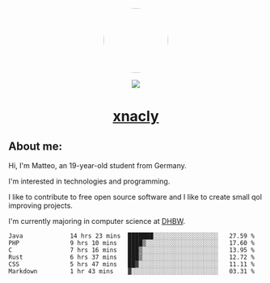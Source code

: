 <p align="center">
  <img style="border-radius: 100px" width="128" height="128" src="https://avatars.githubusercontent.com/u/47723417?v=4"/>
</p>
<p align="center">
  <img src="https://komarev.com/ghpvc/?username=xnacly&&style=flat-square"/>
</p>

<h1 align="center"><a href="https://xnacly.me/"> xnacly</a> </h1>

<h2> About me:</h2>

<p>Hi, I'm Matteo, an 19-year-old student from Germany. </p>
<p>I'm interested in technologies and programming.</p>
<p>I like to contribute to free open source software and I like to create small qol improving projects.</p>
<p>I'm currently majoring in computer science at <a href="https://www.dhbw.de/startseite">DHBW</a>.</p>

<!--START_SECTION:waka-->

```text
Java             14 hrs 23 mins  ███████░░░░░░░░░░░░░░░░░░   27.59 %
PHP              9 hrs 10 mins   ████▒░░░░░░░░░░░░░░░░░░░░   17.60 %
C                7 hrs 16 mins   ███▒░░░░░░░░░░░░░░░░░░░░░   13.95 %
Rust             6 hrs 37 mins   ███▒░░░░░░░░░░░░░░░░░░░░░   12.72 %
CSS              5 hrs 47 mins   ██▓░░░░░░░░░░░░░░░░░░░░░░   11.11 %
Markdown         1 hr 43 mins    ▓░░░░░░░░░░░░░░░░░░░░░░░░   03.31 %
```

<!--END_SECTION:waka-->
